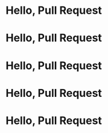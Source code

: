 # Hello, Pull Request
# Hello, Pull Request
# Hello, Pull Request
# Hello, Pull Request
# Hello, Pull Request
